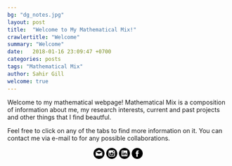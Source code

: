 ```yaml
---
bg: "dg_notes.jpg"
layout: post
title:  "Welcome to My Mathematical Mix!"
crawlertitle: "Welcome"
summary: "Welcome"
date:   2018-01-16 23:09:47 +0700
categories: posts
tags: "Mathematical Mix"
author: Sahir Gill
welcome: true
---
```


Welcome to my mathematical webpage! Mathematical Mix is a composition of information about me, my research interests, current and past projects and other things that I find beautful.

Feel free to click on any of the tabs to find more information on it. You can contact me via e-mail to for any possible collaborations. 



<div align="center">
    <a id="social-links" target="_blank" href="mailto:sahirgill8@gmail.com"><img src="/mail.png" width="auto" title="email" alt="My Email"></a>
    <a id="social-links" target="_blank" href="https://www.instagram.com/sahir8gill/"><img src="/insta.png" width="auto" title="Instagram" alt="My Instagram"></a>
    <a id="social-links" target="_blank" href="https://www.linkedin.com/in/sahir8gill"><img src="/linkin.png" width="auto" title="LinkedIn" alt="My LinkedIn"></a>
    <a id="social-links" target="_blank" href="https://www.facebook.com/sahir.gill.35"><img src="/fb.png" width="auto" title="Facebook" alt="My Facebook"></a>
</div>